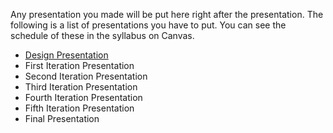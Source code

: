 Any presentation you made will be put here right after the presentation. The following is a list of presentations you have to put. You can see the schedule of these in the syllabus on Canvas.

* [Design Presentation](/Presentations/Regalia%20Share%20Design%20Day)
* First Iteration Presentation
* Second Iteration Presentation
* Third Iteration Presentation
* Fourth Iteration Presentation
* Fifth Iteration Presentation
* Final Presentation
